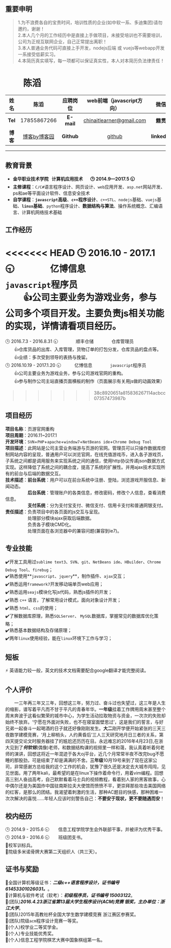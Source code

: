 ## 重要申明

> 1.为不浪费各自的宝贵时间，培训性质的企业(如中软一系、多迪集团)请勿邀约，谢谢！  
> 2.本人几个月的工作经历中是直接上手做项目，未接受培训也不需要培训，公司为正规互联网企业，自己正常提出离职！  
> 3.本人普通业务代码可直接上手开发，nodejs后端 或 vuejs等webapp开发一系接受低薪实习。  
> 4.本简历真实填写，每一项都可以保证真实性，本人对本简历负法律责任！

# 　　陈滔  

| **姓名** | 陈滔 | **应聘岗位** | web前端（javascript方向） | **微信** | [QR Code](./photo/Wechat.jpg) |
| :---: | :---: | :---: | :---: | :---: | :---: |
| **Tel** | 17855867266 | **E-mail** | chinaitlearner@gmail.com | **籍贯** | 江西 |
| **博客** | [博客by博客园][1] | **Github** | [github][2] | **linkedin** | [领英主页][3] |
***
## 教育背景

* **金华职业技术学院   计算机应用技术        :clock3: 2014.9—2017.5 :clock930:**  
* **主修课程**：`C/C#`语言程序设计、网页设计、`web`应用开发、`asp.net`网站开发、ps和ae等平面设计软件、信息安全技术   
* **自学课程**：**`javascript`高级**、**`c++`程序设计**、`c++STL`、`nodejs`基础、`vuejs`基础、**`linux`基础**、`python`程序设计、**数据结构与算法**、操作系统概念、汇编语言、计算机网络技术基础  

## 工作经历

<<<<<<< HEAD
:clock3: 2016.10 - 2017.1 :clock930:　　　　亿博信息　　　　`javascript`程序员  
　　:+1:公司主要业务为游戏业务，参与公司多个项目开发。主要负责js相关功能的实现，详情请看项目经历。
=======
:clock3: 2016.7.3 - 2016.8.31 :clock930:　　　　顺丰仓储　　　　仓库管理员  
　　:+1:仓库货品的出库、入库管理，货物订单的打包分发，仓库货品的盘点等。  
　　:+1:业绩：多次受到领导的表扬与挽留。  
:clock3: 2016.10.19 - 2017.1.20 :clock930:　　　亿博信息　　　　`javascript`程序员  
　　:+1:公司主要业务为游戏业务，参与公司游戏官网的重构。  
　　:+1:参与制作公司主站直播页面横板的制作（页面展示有关用js做的动画效果）
>>>>>>> 38c8920651a815836267114acbcc07357473987b

## 项目经历

**项目名称**：页游官网重构  
**项目周期**：2016.11~2017.1  
**开发环境**：`SVN`+`PHP`+`apache`+`window7`+`NetBeans ide`+`Chrome Debug Tool`  
**项目描述**：此网站是公司主营业务端游与页游的官网。管理员可以只操作数据库控制网站内容的呈现，普通用户可以浏览官网，在线充值游戏币，进入各子游戏页，子系统之间都是调用服务来实现系统之间的通信，使用http协议传递json数据方式实现。这样降低了系统之间的耦合度，提高了系统的扩展性。并用ajax技术实现所有的前台与后端的数据交互。  
**技术描述**：**前台系统**：用户可以在前台系统中注册、登陆，浏览游戏开服信息、新闻动态。  
　　　　　**后台系统**：管理账户的各类信息，修改密码，修改个人信息，查看消费信息。  
　　　　　**支付系统**：分为支付宝支付、微信支付、信用卡支付和普通网银支付。  
**责任描述**：负责项目中的各页面的js交互与呈现。  
　　　　　处理部分模块ajax获取后端数据。  
　　　　　负责各子模块CMD化。  
　　　　　处理页面在各浏览器中的兼容问题(兼容到ie7)。  

## 专业技能

:heavy_check_mark:开发工具用过`sublime text3`、`SVN`、`git`、`NetBeans ide`、`HBuilder`、`Chrome Debug Tool`、`firebug`；  
:heavy_check_mark:熟悉使用**`javascript`、`jquery`**，制作插件、`ajax`交互；  
:heavy_check_mark:熟悉运用`framework7`开发移动端单页web应用；  
:heavy_check_mark:熟悉运用`seajs`模块化写js代码，熟悉js插件的开发；  
:heavy_check_mark:熟悉 `c++` 语言，了解常用设计模式，面向对象设计开发；  
:heavy_check_mark:熟悉 `html`、`css`的使用；  
:heavy_check_mark:了解数据库原理，熟悉`SQLServer`、 `MySQL`数据库，掌握常见的数据库优化策略；  
:heavy_check_mark:熟悉基本数据结构及存储原理；  
:heavy_check_mark:两年`linux`使用经验，能在`linux`环境下工作与学习；

## 短板

:zap: 英语能力较一般，英文的技术文档需要配合google翻译才能完整阅读。

## 个人评价

　　一三年再三年又三年，回想这三年，努力过、奋斗过也失望过，这三年是人生的缩影，谱写着平凡而不甘于平凡的青春年华。**一年级**挂着工作牌用周末甚至整个周末奔波于这看似繁荣的城市中心，为学生活动拉取物资与资金，一次次的失败却始终不放弃。‘宁愿在外面对失败，也不在寝室面壁思过’，这是我们的誓言，与好兄弟一起奋斗一起喝酒的日子就还好像刚刚发生。**大二**刚开学便开始紧张的三天三夜数学建模竞赛，‘月上柳梢头，人约黄昏后’三人三天研究地月日三者的关系，第四天提交论文时服务器挂了的尴尬还历历在目。永远难忘的2016年4月23日,在浙大见到了***何钦铭***(偶像)老师，和数据结构课的视频里一样和蔼，我认真着听着何老师的演讲，回想这将近一年混迹于各大oj平台，近几个月常常半夜不改完bug不愿睡的那股劲，可是结束了却是满满的不舍。**三年级**10月19号来到了现在这家公司，非常感谢方总给我的这个工作的机会，犹豫了很久还是决定去大城市闯闯，见见世面。用了两年kali，最希望的是在linux下操作着命令行，用着vim编程。回想高三别人奋战高考，自己默默看着马士兵的视频教程，看着别人家的黑客故事，心中偶尔还是为美国炸中国驻南斯拉夫大使馆而愤愤不平，更崇拜那些攻击美国网络的红客，是那么的团结。我渴望着刺激的生活，那种AC题目的快感，那种困难一次次解决的喜悦……年轻人应该时刻警告自己：**不要安于现状，更不要随遇而安**！  

## 校内经历

:clock3: 2014.9 - 2015.6 :clock930:　　信息工程学院学生会外联部干事，并被评为优秀干事。  
:clock3: 2014.9 - 2016.6 :clock930:　　班级团支书。  
:eyes:校军训标兵。  
:eyes:院级多米诺骨牌大赛第二天组织人（共三天）。  

## 证书与奖励

:muscle:全国计算机等级证书：***二级c++语言程序设计，证书编号 61453301026031。***。  
:muscle:计算机与软件考试（软考）：***初级程序员，证书编号 15003122***。  
:dancers:(团队)***2016.4.23浙江省第13届大学生程序设计(ACM)竞赛 银奖，主办单位：浙江大学***。  
:dancers:(团队)2015年高教社杯全国大学生数学建模竞赛 浙江赛区参赛奖。  
:dancers:(团队)院级`acm`程序设计竞赛一等奖。  
:runner:(个人)校学业二等奖学金。  
:runner:(个人)专业技能优秀奖。  
:runner:(个人)信息工程学院棋艺大赛中国象棋组第一名。

[1]: https://cnblogs.com/zhenxianluo/
[2]: https://github.com/zhenxianluo
[3]: http://www.linkedin.com/in/%E6%B6%9B-%E9%99%88-0173bb118/
